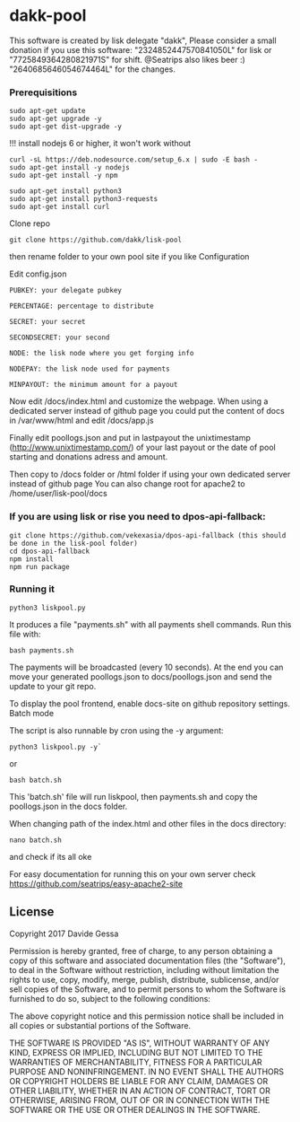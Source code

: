 # dakk-pool

This software is created by lisk delegate "dakk", 
Please consider a small donation if you use this software: "2324852447570841050L" for lisk or "7725849364280821971S" for shift. @Seatrips also likes beer :) "2640685646054674464L" for the changes.

### Prerequisitions

```
sudo apt-get update
sudo apt-get upgrade -y
sudo apt-get dist-upgrade -y
```

!!! install nodejs 6 or higher, it won't work without

```
curl -sL https://deb.nodesource.com/setup_6.x | sudo -E bash -
sudo apt-get install -y nodejs 
sudo apt-get install -y npm
```

```
sudo apt-get install python3
sudo apt-get install python3-requests
sudo apt-get install curl
```

Clone repo

```
git clone https://github.com/dakk/lisk-pool
```

then rename folder to your own pool site if you like
Configuration

Edit config.json

    PUBKEY: your delegate pubkey

    PERCENTAGE: percentage to distribute

    SECRET: your secret

    SECONDSECRET: your second

    NODE: the lisk node where you get forging info

    NODEPAY: the lisk node used for payments

    MINPAYOUT: the minimum amount for a payout

Now edit /docs/index.html and customize the webpage. When using a dedicated server instead of github page you could put the content of docs in /var/www/html
and edit /docs/app.js

Finally edit poollogs.json and put in lastpayout the unixtimestamp (http://www.unixtimestamp.com/) of your last payout or the date of pool starting and donations adress and amount. 

Then copy to /docs folder or /html folder if using your own dedicated server instead of github page
You can also change root for apache2 to /home/user/lisk-pool/docs

### If you are using lisk or rise you need to dpos-api-fallback:

```
git clone https://github.com/vekexasia/dpos-api-fallback (this should be done in the lisk-pool folder)
cd dpos-api-fallback
npm install
npm run package
```

### Running it

```
python3 liskpool.py
```

It produces a file "payments.sh" with all payments shell commands. Run this file with:

```
bash payments.sh
```

The payments will be broadcasted (every 10 seconds). At the end you can move your generated poollogs.json to docs/poollogs.json and send the update to your git repo.

To display the pool frontend, enable docs-site on github repository settings.
Batch mode

The script is also runnable by cron using the -y argument:

```
python3 liskpool.py -y`
```

or

```
bash batch.sh 
```

This 'batch.sh' file will run liskpool, then payments.sh and copy the poollogs.json in the docs folder.

When changing path of the index.html and other files in the docs directory:

```
nano batch.sh
```
and check if its all oke

For easy documentation for running this on your own server
check https://github.com/seatrips/easy-apache2-site

## License

Copyright 2017 Davide Gessa

Permission is hereby granted, free of charge, to any person obtaining a copy of this software and associated documentation files (the "Software"), to deal in the Software without restriction, including without limitation the rights to use, copy, modify, merge, publish, distribute, sublicense, and/or sell copies of the Software, and to permit persons to whom the Software is furnished to do so, subject to the following conditions:

The above copyright notice and this permission notice shall be included in all copies or substantial portions of the Software.

THE SOFTWARE IS PROVIDED "AS IS", WITHOUT WARRANTY OF ANY KIND, EXPRESS OR IMPLIED, INCLUDING BUT NOT LIMITED TO THE WARRANTIES OF MERCHANTABILITY, FITNESS FOR A PARTICULAR PURPOSE AND NONINFRINGEMENT. IN NO EVENT SHALL THE AUTHORS OR COPYRIGHT HOLDERS BE LIABLE FOR ANY CLAIM, DAMAGES OR OTHER LIABILITY, WHETHER IN AN ACTION OF CONTRACT, TORT OR OTHERWISE, ARISING FROM, OUT OF OR IN CONNECTION WITH THE SOFTWARE OR THE USE OR OTHER DEALINGS IN THE SOFTWARE.
